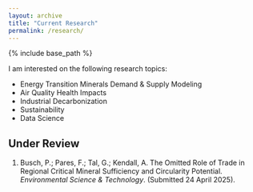 ```yaml
---
layout: archive
title: "Current Research"
permalink: /research/
---
```


{% include base_path %}

I am interested on the following research topics:

* Energy Transition Minerals Demand & Supply Modeling
* Air Quality Health Impacts
* Industrial Decarbonization
* Sustainability
* Data Science

## Under Review

1. Busch, P.; Pares, F.; Tal, G.; Kendall, A. The Omitted Role of Trade in Regional Critical Mineral Sufficiency and Circularity Potential. *Environmental Science & Technology*. (Submitted 24 April 2025). 

